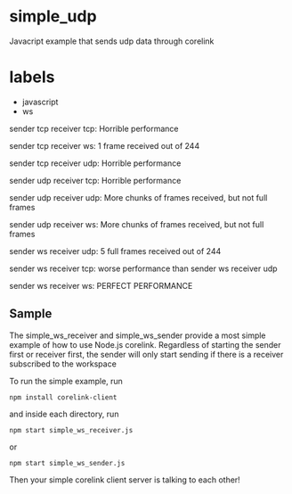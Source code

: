 <!--example-->

# simple_udp

Javacript example that sends udp data through corelink

# labels
- javascript
- ws


sender tcp receiver tcp: Horrible performance

sender tcp receiver ws: 1 frame received out of 244

sender tcp receiver udp: Horrible performance

sender udp receiver tcp: Horrible performance

sender udp receiver udp: More chunks of frames received, but not full frames

sender udp receiver ws: More chunks of frames received, but not full frames

sender ws receiver udp: 5 full frames received out of 244

sender ws receiver tcp: worse performance than sender ws receiver udp

sender ws receiver ws: PERFECT PERFORMANCE


## Sample 
The simple_ws_receiver and simple_ws_sender provide a most simple example of how to use Node.js corelink. Regardless of starting the sender first or receiver first, the sender will only start sending if there is a receiver subscribed to the workspace

To run the simple example, run
```
npm install corelink-client
```

and inside each directory, run

``` 
npm start simple_ws_receiver.js
```
or 
```
npm start simple_ws_sender.js
```

Then your simple corelink client server is talking to each other!
